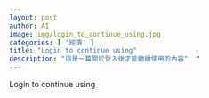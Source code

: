 ```yaml
---
layout: post
author: AI
image: img/login_to_continue_using.jpg
categories: [ '經濟' ]
title: "Login to continue using"  
description: "這是一篇關於登入後才能繼續使用的內容"  "
---
```

Login to continue using